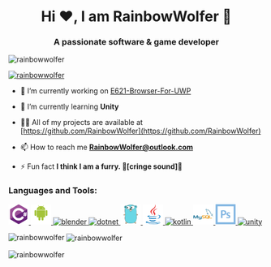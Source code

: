 <h1 align="center">Hi ❤️, I am RainbowWolfer 🐺</h1>
<h3 align="center">A passionate software & game developer</h3>

<p align="left"> <img src="https://komarev.com/ghpvc/?username=rainbowwolfer&label=Profile%20views&color=0e75b6&style=flat" alt="rainbowwolfer" /> </p>

<p align="left"> <a href="https://github.com/ryo-ma/github-profile-trophy"><img src="https://github-profile-trophy.vercel.app/?username=rainbowwolfer&theme=onedark" alt="rainbowwolfer" /></a> </p>

- 🔭 I’m currently working on [E621-Browser-For-UWP](https://github.com/RainbowWolfer/E621-Browser-For-UWP)

- 🌱 I’m currently learning **Unity**

- 👨‍💻 All of my projects are available at [https://github.com/RainbowWolfer](https://github.com/RainbowWolfer)

- 📫 How to reach me **RainbowWolfer@outlook.com**

- ⚡ Fun fact **I think I am a furry. 🐾[cringe sound]🐾**

<h3 align="left">Languages and Tools:</h3>
<p align="left">
	<a href="https://www.w3schools.com/cs/" target="_blank" rel="noreferrer">
		<img
			src="https://raw.githubusercontent.com/devicons/devicon/master/icons/csharp/csharp-original.svg"
			alt="csharp"
			width="40"
			height="40"
		/>
	</a>
    <a href="https://developer.android.com" target="_blank" rel="noreferrer">
		<img
			src="https://raw.githubusercontent.com/devicons/devicon/master/icons/android/android-original-wordmark.svg"
			alt="android"
			width="40"
			height="40"
		/>
	</a>
	<a href="https://www.blender.org/" target="_blank" rel="noreferrer">
		<img
			src="https://download.blender.org/branding/community/blender_community_badge_white.svg"
			alt="blender"
			width="40"
			height="40"
		/>
	</a>
	<a href="https://dotnet.microsoft.com/" target="_blank" rel="noreferrer">
		<img
			src="https://upload.wikimedia.org/wikipedia/commons/7/7d/Microsoft_.NET_logo.svg"
			alt="dotnet"
			width="40"
			height="40"
		/>
	</a>
	<a href="https://golang.org" target="_blank" rel="noreferrer">
		<img
			src="https://raw.githubusercontent.com/devicons/devicon/master/icons/go/go-original.svg"
			alt="go"
			width="40"
			height="40"
		/>
	</a>
	<a href="https://www.java.com" target="_blank" rel="noreferrer">
		<img
			src="https://raw.githubusercontent.com/devicons/devicon/master/icons/java/java-original.svg"
			alt="java"
			width="40"
			height="40"
		/>
	</a>
	<a href="https://kotlinlang.org" target="_blank" rel="noreferrer">
		<img
			src="https://www.vectorlogo.zone/logos/kotlinlang/kotlinlang-icon.svg"
			alt="kotlin"
			width="40"
			height="40"
		/>
	</a>
	<a href="https://www.mysql.com/" target="_blank" rel="noreferrer">
		<img
			src="https://raw.githubusercontent.com/devicons/devicon/master/icons/mysql/mysql-original-wordmark.svg"
			alt="mysql"
			width="40"
			height="40"
		/>
	</a>
	<a href="https://www.photoshop.com/en" target="_blank" rel="noreferrer">
		<img
			src="https://raw.githubusercontent.com/devicons/devicon/master/icons/photoshop/photoshop-line.svg"
			alt="photoshop"
			width="40"
			height="40"
		/>
	</a>
	<a href="https://unity.com/" target="_blank" rel="noreferrer">
		<img src="https://www.vectorlogo.zone/logos/unity3d/unity3d-icon.svg" alt="unity" width="40" height="40" />
	</a>
</p>


<p><img align="left" src="https://github-readme-stats.vercel.app/api/top-langs?username=rainbowwolfer&theme=onedark&show_icons=true&locale=en&layout=compact" alt="rainbowwolfer" /></p>

<p>&nbsp;<img align="center" src="https://github-readme-stats.vercel.app/api?username=rainbowwolfer&theme=onedark&show_icons=true&locale=en" alt="rainbowwolfer" /></p>

<p><img align="center" src="https://github-readme-streak-stats.herokuapp.com/?user=rainbowwolfer&theme=onedark" alt="rainbowwolfer" /></p>
